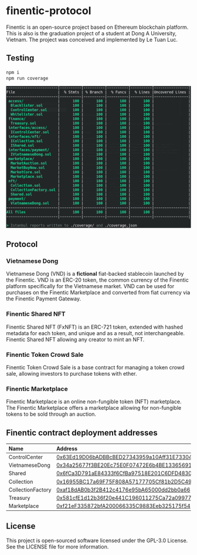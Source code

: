 # finentic-protocol

Finentic is an open-source project based on Ethereum blockchain platform. This is also is the graduation project of a student at Dong A University, Vietnam. The project was conceived and implemented by Le Tuan Luc.

## Testing

```
npm i
npm run coverage
```

<img width="1200" alt="Repo — Protocol - Coverage" src="./images/coverage.png" />

## Protocol

### Vietnamese Dong

Vietnamese Dong (VND) is a **fictional** fiat-backed stablecoin launched by the Finentic. VND is an ERC-20 token, the common currency of the Finentic platform specifically for the Vietnamese market. VND can be used for purchases on the Finentic Marketplace and converted from fiat currency via the Finentic Payment Gateway.


### Finentic Shared NFT

Finentic Shared NFT (FxNFT) is an ERC-721 token, extended with hashed metadata for each token, and unique and as a result, not interchangeable. Finentic Shared NFT allowing any creator to mint an NFT.


### Finentic Token Crowd Sale

Finentic Token Crowd Sale is a base contract for managing a token crowd sale, allowing investors to purchase tokens with ether.


### Finentic Marketplace

Finentic Marketplace is an online non-fungible token (NFT) marketplace. The Finentic Marketplace offers a marketplace allowing for non-fungible tokens to be sold through an auction.

## Finentic contract deployment addresses

| Name               | Address                                                                                                                            |
| :----------------- | :--------------------------------------------------------------------------------------------------------------------------------- |
| ControlCenter      | [0x63Ed19D06bADBBcBED27343959a10Aff31E73304](https://testnet.snowtrace.io/address/0x63Ed19D06bADBBcBED27343959a10Aff31E73304#code) |
| VietnameseDong     | [0x34a25677f3BE20Ec75E0F07472E6b4BE13365691](https://testnet.snowtrace.io/address/0x34a25677f3BE20Ec75E0F07472E6b4BE13365691#code) |
| Shared             | [0x6fCa3D791aE84333f6CfBa97518E201C6DFD4830](https://testnet.snowtrace.io/address/0x6fCa3D791aE84333f6CfBa97518E201C6DFD4830#code) |
| Collection         | [0x16955BC17a69F75F808A57177705Cf81b2D5C492](https://testnet.snowtrace.io/address/0x16955BC17a69F75F808A57177705Cf81b2D5C492#code) |
| CollectionFactory  | [0xaf18dAB0b3f2B412c4176e95bA65000dd2bb0a66](https://testnet.snowtrace.io/address/0xaf18dAB0b3f2B412c4176e95bA65000dd2bb0a66#code) |
| Treasury           | [0x581cfE1d12b36f20e441C196011275Ca72a09977](https://testnet.snowtrace.io/address/0x581cfE1d12b36f20e441C196011275Ca72a09977#code) |
| Marketplace        | [0xf21eF335872bfA200066335C9883Eeb325175f54](https://testnet.snowtrace.io/address/0xf21eF335872bfA200066335C9883Eeb325175f54#code) |

## License

This project is open-sourced software licensed under the GPL-3.0 License. See the LICENSE file for more information.